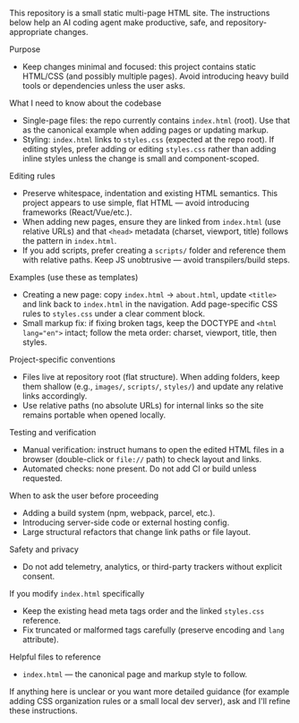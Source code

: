 This repository is a small static multi-page HTML site. The instructions below help an AI coding agent make productive, safe, and repository-appropriate changes.

Purpose
- Keep changes minimal and focused: this project contains static HTML/CSS (and possibly multiple pages). Avoid introducing heavy build tools or dependencies unless the user asks.

What I need to know about the codebase
- Single-page files: the repo currently contains `index.html` (root). Use that as the canonical example when adding pages or updating markup.
- Styling: `index.html` links to `styles.css` (expected at the repo root). If editing styles, prefer adding or editing `styles.css` rather than adding inline styles unless the change is small and component-scoped.

Editing rules
- Preserve whitespace, indentation and existing HTML semantics. This project appears to use simple, flat HTML — avoid introducing frameworks (React/Vue/etc.).
- When adding new pages, ensure they are linked from `index.html` (use relative URLs) and that `<head>` metadata (charset, viewport, title) follows the pattern in `index.html`.
- If you add scripts, prefer creating a `scripts/` folder and reference them with relative paths. Keep JS unobtrusive — avoid transpilers/build steps.

Examples (use these as templates)
- Creating a new page: copy `index.html` -> `about.html`, update `<title>` and link back to `index.html` in the navigation. Add page-specific CSS rules to `styles.css` under a clear comment block.
- Small markup fix: if fixing broken tags, keep the DOCTYPE and `<html lang="en">` intact; follow the meta order: charset, viewport, title, then styles.

Project-specific conventions
- Files live at repository root (flat structure). When adding folders, keep them shallow (e.g., `images/`, `scripts/`, `styles/`) and update any relative links accordingly.
- Use relative paths (no absolute URLs) for internal links so the site remains portable when opened locally.

Testing and verification
- Manual verification: instruct humans to open the edited HTML files in a browser (double-click or `file://` path) to check layout and links.
- Automated checks: none present. Do not add CI or build unless requested.

When to ask the user before proceeding
- Adding a build system (npm, webpack, parcel, etc.).
- Introducing server-side code or external hosting config.
- Large structural refactors that change link paths or file layout.

Safety and privacy
- Do not add telemetry, analytics, or third-party trackers without explicit consent.

If you modify `index.html` specifically
- Keep the existing head meta tags order and the linked `styles.css` reference.
- Fix truncated or malformed tags carefully (preserve encoding and `lang` attribute).

Helpful files to reference
- `index.html` — the canonical page and markup style to follow.

If anything here is unclear or you want more detailed guidance (for example adding CSS organization rules or a small local dev server), ask and I'll refine these instructions.
